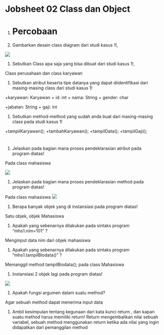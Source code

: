 ﻿# **Jobsheet 02 Class dan Object**
1. # **Percobaan**

1. Gambarkan desain class diagram dari studi kasus 1!,

![](Aspose.Words.8723b3df-4aa4-4788-9364-bda694657440.001.png)

1. Sebutkan Class apa saja yang bisa dibuat dari studi kasus 1!,

Class perusahaan dan class karyawan

1. Sebutkan atribut beserta tipe datanya yang dapat diidentifikasi dari masing-masing class dari studi kasus 1!

+karyawan: Karyawan	+ id: int	+ nama: String		+ gender: char

+jabatan: String		+ gaji: int 

1. Sebutkan method-method yang sudah anda buat dari masing-masing class pada studi kasus 1!

+tampilKaryawan();	+tambahKaryawan();	+tampilData();		+tampilGaji();
#
#
#
1. Jelaskan pada bagian mana proses pendeklarasian atribut pada program diatas!

Pada class mahasiswa

![](Aspose.Words.8723b3df-4aa4-4788-9364-bda694657440.002.png)

1. Jelaskan pada bagian mana proses pendeklarasian method pada program diatas!

Pada class mahasiswa ![](Aspose.Words.8723b3df-4aa4-4788-9364-bda694657440.003.png)

1. Berapa banyak objek yang di instansiasi pada program diatas!

Satu objek, objek Mahasiswa

1. Apakah yang sebenarnya dilakukan pada sintaks program “mhs1.nim=101” ?

Menginput data nim dari objek mahasiswa

1. Apakah yang sebenarnya dilakukan pada sintaks program “mhs1.tampilBiodata()” ?

Memanggil method tampilBiodata(); pada class Mahasiswa

1. Instansiasi 2 objek lagi pada program diatas!

![](Aspose.Words.8723b3df-4aa4-4788-9364-bda694657440.004.png)



1. Apakah fungsi argumen dalam suatu method?

Agar sebuah method dapat menerima input data


1. Ambil kesimpulan tentang kegunaan dari kata kunci return , dan kapan suatu method harus memiliki return! Return mengembalikan nilai sebuah variabel, sebuah method menggunakan return ketika ada nilai yang ingin didapatkan dari pemanggilan method

